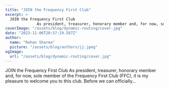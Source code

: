 ```yaml
---
title: "JOIN the Frequency First Club"
excerpt: >
  JOIN the Frequency First Club
              As president, treasurer, honorary member and, for now, sole member of the Frequency First Club (FFC), it is my pleasure to welcome you to this club. Before we
coverImage: "/assets/blog/dynamic-routing/cover.jpg"
date: "2023-11-06T20:57:19.587Z"
author:
  name: "Rohan Sharma"
  picture: "/assets/blog/authors/jj.jpeg"
ogImage:
  url: "/assets/blog/dynamic-routing/cover.jpg"
---
```


JOIN the Frequency First Club
            As president, treasurer, honorary member and, for now, sole member of the Frequency First Club (FFC), it is my pleasure to welcome you to this club. Before we can officially...